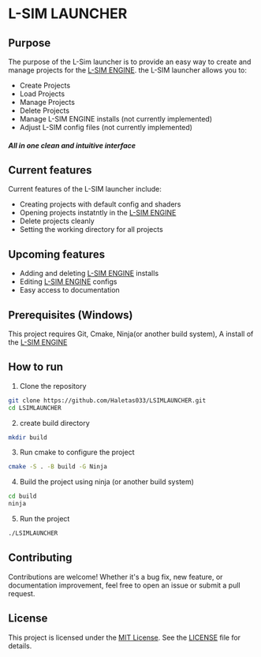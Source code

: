 # L-SIM LAUNCHER
## Purpose
The purpose of the L-Sim launcher is to provide an easy way to create and manage projects for the [L-SIM ENGINE](https://github.com/Haletas033/LSIMENGINE). the L-SIM launcher allows you to:
* Create Projects
* Load Projects
* Manage Projects
* Delete Projects
* Manage L-SIM ENGINE installs (not currently implemented)
* Adjust L-SIM config files (not currently implemented)
##### All in one clean and intuitive interface

## Current features
Current features of the L-SIM launcher include:
* Creating projects with default config and shaders
* Opening projects instatntly in the [L-SIM ENGINE](https://github.com/Haletas033/LSIMENGINE)
* Delete projects cleanly
* Setting the working directory for all projects

## Upcoming features
* Adding and deleting [L-SIM ENGINE](https://github.com/Haletas033/LSIMENGINE) installs
* Editing [L-SIM ENGINE](https://github.com/Haletas033/LSIMENGINE) configs
* Easy access to documentation

## Prerequisites (Windows)
This project requires Git, Cmake, Ninja(or another build system), A install of the [L-SIM ENGINE](https://github.com/Haletas033/LSIMENGINE)
## How to run
1. Clone the repository
```bash
git clone https://github.com/Haletas033/LSIMLAUNCHER.git
cd LSIMLAUNCHER
```
2. create build directory
```bash
mkdir build
```
3. Run cmake to configure the project
```bash
cmake -S . -B build -G Ninja
```
4. Build the project using ninja (or another build system)
```bash
cd build
ninja
```
5. Run the project
```bash
./LSIMLAUNCHER
```
## Contributing
Contributions are welcome! Whether it's a bug fix, new feature, or documentation improvement, feel free to open an issue or submit a pull request.

## License
This project is licensed under the [MIT License](https://opensource.org/licenses/MIT).  See the [LICENSE](LICENSE) file for details.

